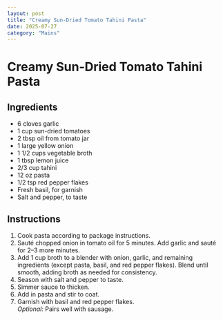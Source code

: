 ```yaml
---
layout: post
title: "Creamy Sun-Dried Tomato Tahini Pasta"
date: 2025-07-27
category: "Mains"
---
```

# Creamy Sun-Dried Tomato Tahini Pasta

## Ingredients
- 6 cloves garlic
- 1 cup sun-dried tomatoes
- 2 tbsp oil from tomato jar
- 1 large yellow onion
- 1 1/2 cups vegetable broth
- 1 tbsp lemon juice
- 2/3 cup tahini
- 12 oz pasta
- 1/2 tsp red pepper flakes
- Fresh basil, for garnish
- Salt and pepper, to taste

## Instructions
1. Cook pasta according to package instructions.
2. Sauté chopped onion in tomato oil for 5 minutes. Add garlic and sauté for 2–3 more minutes.
3. Add 1 cup broth to a blender with onion, garlic, and remaining ingredients (except pasta, basil, and red pepper flakes). Blend until smooth, adding broth as needed for consistency.
4. Season with salt and pepper to taste.
5. Simmer sauce to thicken.
6. Add in pasta and stir to coat.
7. Garnish with basil and red pepper flakes.  
   *Optional:* Pairs well with sausage.

